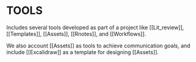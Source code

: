 # TOOLS 
Includes several tools developed as part of a project like [[Lit_review]], [[Templates]], [[Assets]], [[Rnotes]], and [[Workflows]].

We also account [[Assets]] as tools to achieve communication goals, and include [[Excalidraw]] as a template for designing [[Assets]].